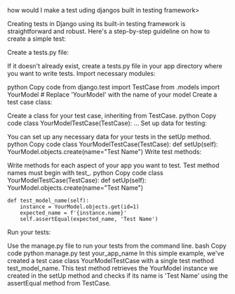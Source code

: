 how would I make a test uding djangos built in testing framework>

Creating tests in Django using its built-in testing framework is straightforward and robust. Here's a step-by-step guideline on how to create a simple test:

Create a tests.py file:

If it doesn't already exist, create a tests.py file in your app directory where you want to write tests.
Import necessary modules:

python
Copy code
from django.test import TestCase
from .models import YourModel  # Replace 'YourModel' with the name of your model
Create a test case class:

Create a class for your test case, inheriting from TestCase.
python
Copy code
class YourModelTestCase(TestCase):
    ...
Set up data for testing:

You can set up any necessary data for your tests in the setUp method.
python
Copy code
class YourModelTestCase(TestCase):
    def setUp(self):
        YourModel.objects.create(name="Test Name")
Write test methods:

Write methods for each aspect of your app you want to test. Test method names must begin with test_.
python
Copy code
class YourModelTestCase(TestCase):
    def setUp(self):
        YourModel.objects.create(name="Test Name")

    def test_model_name(self):
        instance = YourModel.objects.get(id=1)
        expected_name = f'{instance.name}'
        self.assertEqual(expected_name, 'Test Name')
Run your tests:

Use the manage.py file to run your tests from the command line.
bash
Copy code
python manage.py test your_app_name
In this simple example, we've created a test case class YourModelTestCase with a single test method test_model_name. This test method retrieves the YourModel instance we created in the setUp method and checks if its name is 'Test Name' using the assertEqual method from TestCase.

